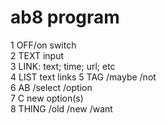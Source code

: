# ab8 program   
1 OFF/on switch    
2 TEXT input     
3 LINK: text; time; url; etc  
4 LIST text links
5 TAG /maybe /not  
6 AB /select /option     
7 C new option(s)   
8 THING /old /new /want  


